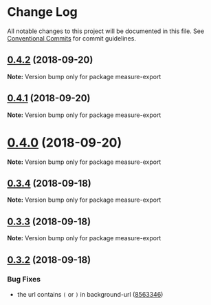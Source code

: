 # Change Log

All notable changes to this project will be documented in this file.
See [Conventional Commits](https://conventionalcommits.org) for commit guidelines.

<a name="0.4.2"></a>
## [0.4.2](https://github.com/imcuttle/measure/compare/v0.4.1...v0.4.2) (2018-09-20)

**Note:** Version bump only for package measure-export





<a name="0.4.1"></a>
## [0.4.1](https://github.com/imcuttle/measure/compare/v0.4.0...v0.4.1) (2018-09-20)

**Note:** Version bump only for package measure-export





<a name="0.4.0"></a>
# [0.4.0](https://github.com/imcuttle/measure/compare/v0.3.4...v0.4.0) (2018-09-20)

**Note:** Version bump only for package measure-export





<a name="0.3.4"></a>
## [0.3.4](https://github.com/imcuttle/measure/compare/v0.3.3...v0.3.4) (2018-09-18)

**Note:** Version bump only for package measure-export





<a name="0.3.3"></a>
## [0.3.3](https://github.com/imcuttle/measure/compare/v0.3.2...v0.3.3) (2018-09-18)

**Note:** Version bump only for package measure-export





<a name="0.3.2"></a>
## [0.3.2](https://github.com/imcuttle/measure/compare/v0.3.1...v0.3.2) (2018-09-18)


### Bug Fixes

* the url contains `(` or `)` in background-url ([8563346](https://github.com/imcuttle/measure/commit/8563346))
